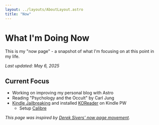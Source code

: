 ```yaml
---
layout: ../layouts/AboutLayout.astro
title: "Now"
---
```


# What I'm Doing Now

This is my "now page" - a snapshot of what I'm focusing on at this point in my life.

*Last updated: May 6, 2025*

## Current Focus
- Working on improving my personal blog with Astro
- Reading "Psychology and the Occult" by Carl Jung
- [Kindle Jailbreaking](https://kindlemodding.org/jailbreaking/WinterBreak/) and installed [KOReader](https://koreader.rocks) on Kindle PW
  - Setup [Calibre](https://calibre-ebook.com/) 


*This page was inspired by [Derek Sivers' now page movement](https://nownownow.com/about).*